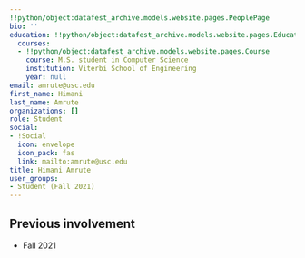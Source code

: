 ```yaml
---
!!python/object:datafest_archive.models.website.pages.PeoplePage
bio: ''
education: !!python/object:datafest_archive.models.website.pages.Education
  courses:
  - !!python/object:datafest_archive.models.website.pages.Course
    course: M.S. student in Computer Science
    institution: Viterbi School of Engineering
    year: null
email: amrute@usc.edu
first_name: Himani
last_name: Amrute
organizations: []
role: Student
social:
- !Social
  icon: envelope
  icon_pack: fas
  link: mailto:amrute@usc.edu
title: Himani Amrute
user_groups:
- Student (Fall 2021)
---
```



## Previous involvement

* Fall 2021

